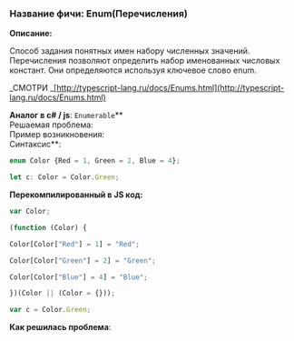 ### **Название фичи: Enum\(Перечисления\)**

**Описание:**

Способ задания понятных имен набору численных значений. Перечисления позволяют определить набор именованных числовых констант. Они определяются используя ключевое слово enum.

_СМОТРИ _[http://typescript-lang.ru/docs/Enums.html](http://typescript-lang.ru/docs/Enums.html)

**Аналог в c\# / js**: `Enumerable`**  
Решаемая проблема:  
Пример возникновения:  
Синтаксис**:

```js
enum Color {Red = 1, Green = 2, Blue = 4};

let c: Color = Color.Green;
```

**Перекомпилированный в JS код:**

```js
var Color;

(function (Color) {

Color[Color["Red"] = 1] = "Red";

Color[Color["Green"] = 2] = "Green";

Color[Color["Blue"] = 4] = "Blue";

})(Color || (Color = {}));

var c = Color.Green;
```

**Как решилась проблема**:

